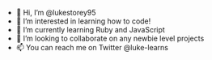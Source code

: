 - 👋 Hi, I’m @lukestorey95
- 👀 I’m interested in learning how to code!
- 🌱 I’m currently learning Ruby and JavaScript
- 💞️ I’m looking to collaborate on any newbie level projects
- 📫 You can reach me on Twitter @luke-learns

<!---
lukestorey95/lukestorey95 is a ✨ special ✨ repository because its `README.md` (this file) appears on your GitHub profile.
You can click the Preview link to take a look at your changes.
--->
